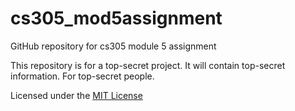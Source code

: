 # cs305_mod5assignment
GitHub repository for cs305 module 5 assignment

This repository is for a top-secret project. 
It will contain top-secret information.
For top-secret people.

Licensed under the [MIT License](LICENSE)

